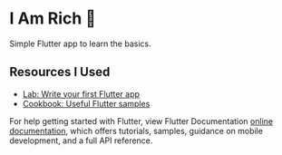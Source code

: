 # I Am Rich :gem:

Simple Flutter app to learn the basics.

## Resources I Used

- [Lab: Write your first Flutter app](https://flutter.dev/docs/get-started/codelab)
- [Cookbook: Useful Flutter samples](https://flutter.dev/docs/cookbook)

For help getting started with Flutter, view Flutter Documentation
[online documentation](https://flutter.dev/docs), which offers tutorials,
samples, guidance on mobile development, and a full API reference.

##